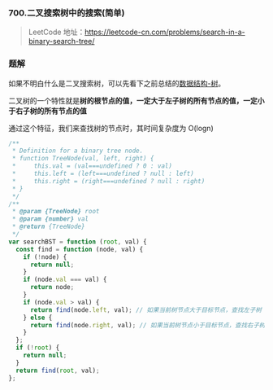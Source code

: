 ### 700.二叉搜索树中的搜索(简单)

> LeetCode 地址：https://leetcode-cn.com/problems/search-in-a-binary-search-tree/

### 题解

如果不明白什么是二叉搜索树，可以先看下之前总结的[数据结构-树](https://github.com/kerwin-ly/Blog/blob/master/data-structure/%E4%BA%8C%E5%8F%89%E6%A0%91.md)。

二叉树的一个特性就是**树的根节点的值，一定大于左子树的所有节点的值，一定小于右子树的所有节点的值**

通过这个特征，我们来查找树的节点时，其时间复杂度为 O(logn)

```js
/**
 * Definition for a binary tree node.
 * function TreeNode(val, left, right) {
 *     this.val = (val===undefined ? 0 : val)
 *     this.left = (left===undefined ? null : left)
 *     this.right = (right===undefined ? null : right)
 * }
 */
/**
 * @param {TreeNode} root
 * @param {number} val
 * @return {TreeNode}
 */
var searchBST = function (root, val) {
  const find = function (node, val) {
    if (!node) {
      return null;
    }
    if (node.val === val) {
      return node;
    }
    if (node.val > val) {
      return find(node.left, val); // 如果当前树节点大于目标节点，查找左子树
    } else {
      return find(node.right, val); // 如果当前树节点小于目标节点，查找右子树
    }
  };
  if (!root) {
    return null;
  }
  return find(root, val);
};
```
